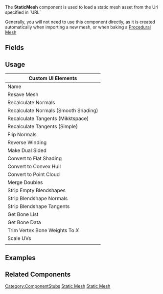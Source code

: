 <languages></languages> <translate>

The **StaticMesh** component is used to load a static mesh asset from
the Uri specified in \`URL\`

Generally, you will not need to use this component directly, as it is
created automatically when importing a new mesh, or when baking a
[Procedural
Mesh](:Category:Components:Assets:Procedural_Meshes "wikilink")

## Fields

## Usage

| Custom UI Elements                   |
|--------------------------------------|
| Name                                 |
| Resave Mesh                          |
| Recalculate Normals                  |
| Recalculate Normals (Smooth Shading) |
| Recalculate Tangents (Mikktspace)    |
| Recalculate Tangents (Simple)        |
| Flip Normals                         |
| Reverse Winding                      |
| Make Dual Sided                      |
| Convert to Flat Shading              |
| Convert to Convex Hull               |
| Convert to Point Cloud               |
| Merge Doubles                        |
| Strip Empty Blendshapes              |
| Strip Blendshape Normals             |
| Strip Blendshape Tangents            |
| Get Bone List                        |
| Get Bone Data                        |
| Trim Vertex Bone Weights To <i>X</i> |
| Scale UVs                            |
|                                      |

## Examples

## Related Components

</translate>

[Category:ComponentStubs](Category:ComponentStubs "wikilink") [Static
Mesh](Category:Components{{#translation:}} "wikilink") [Static
Mesh](Category:Components:Assets{{#translation:}} "wikilink")